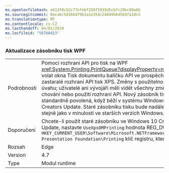 ```yaml
---
ms.openlocfilehash: e613f0c52c77efebf250f5935d5cbfc29bc09a6b
ms.sourcegitcommit: 0aca6c5d166d7961a1e354c248495645b97a1dc5
ms.translationtype: MT
ms.contentlocale: cs-CZ
ms.lasthandoff: 04/01/2019
ms.locfileid: "58760423"
---
```

### <a name="wpf-printing-stack-update"></a>Aktualizace zásobníku tisk WPF

|   |   |
|---|---|
|Podrobnosti|Pomocí rozhraní API pro tisk na WPF <xref:System.Printing.PrintQueue?displayProperty=name> nyní volat okna Tisk dokumentu balíčku API ve prospěch teď zastaralé rozhraní API tisk XPS. Změny s použitelnost v úvahu; uživatelé ani vývojáři měli vidět všechny změny v chování nebo použití rozhraní API. Nový zásobník tisk je standardně povolená, když běží v systému Windows 10 Creators Update. Staré zásobníku tisku bude nadále fungovat stejně jako v minulosti ve starších verzích Windows.|
|Doporučení|Chcete-li použít staré zásobníku ve Windows 10 Creators Update, nastavte <code>UseXpsOMPrinting</code> hodnota REG_DWORD <code>HKEY_CURRENT_USER\Software\Microsoft\.NETFramework\Windows Presentation Foundation\Printing</code> klíč registru, který <code>1</code>.|
|Rozsah|Edge|
|Version|4.7|
|Type|Modul runtime|

